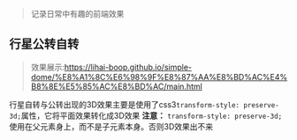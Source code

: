 > 记录日常中有趣的前端效果

## 行星公转自转
> 效果展示:<a href="https://lihai-boop.github.io/simple-dome/%E8%A1%8C%E6%98%9F%E8%87%AA%E8%BD%AC%E4%B8%8E%E5%85%AC%E8%BD%AC/main.html">https://lihai-boop.github.io/simple-dome/%E8%A1%8C%E6%98%9F%E8%87%AA%E8%BD%AC%E4%B8%8E%E5%85%AC%E8%BD%AC/main.html</a>

行星自转与公转出现的3D效果主要是使用了css3`transform-style: preserve-3d;`属性，它将平面效果转化成3D效果
**注意：**
`transform-style: preserve-3d;`使用在父元素身上，而不是子元素本身。否则3D效果出不来
